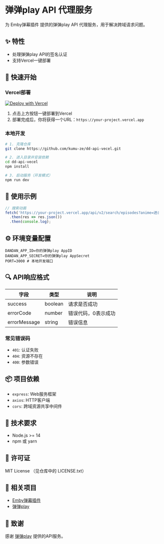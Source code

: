 # 弹弹play API 代理服务

为 Emby弹幕插件 提供的弹弹play API 代理服务，用于解决跨域请求问题。

## ✨ 特性

-  处理弹弹play API的签名认证
-  支持Vercel一键部署

## 🚀 快速开始

### Vercel部署

[![Deploy with Vercel](https://vercel.com/button)](https://vercel.com/new/clone?repository-url=https://github.com/kumu-ze/dd-api-vecel)

1. 点击上方按钮一键部署到Vercel
2. 部署完成后，你将获得一个URL：`https://your-project.vercel.app`

### 本地开发

```bash
# 1. 克隆仓库
git clone https://github.com/kumu-ze/dd-api-vecel.git

# 2. 进入目录并安装依赖
cd dd-api-vecel
npm install

# 3. 启动服务（开发模式）
npm run dev
```

## 📝 使用示例

```javascript
// 搜索动画
fetch('https://your-project.vercel.app/api/v2/search/episodes?anime=进击的巨人')
  .then(res => res.json())
  .then(console.log);
```

## ⚙️ 环境变量配置

```env
DANDAN_APP_ID=你的弹弹play AppID
DANDAN_APP_SECRET=你的弹弹play AppSecret
PORT=3000 # 本地开发端口
```

## 🔍 API响应格式

| 字段 | 类型 | 说明 |
|------|------|------|
| success | boolean | 请求是否成功 |
| errorCode | number | 错误代码，0表示成功 |
| errorMessage | string | 错误信息 |

### 常见错误码

- `401`: 认证失败
- `404`: 资源不存在
- `400`: 参数错误

## 📦 项目依赖

- `express`: Web服务框架
- `axios`: HTTP客户端
- `cors`: 跨域资源共享中间件

## 🔧 技术要求

- Node.js >= 14
- npm 或 yarn

## 📄 许可证

MIT License （见仓库中的 LICENSE.txt）

## 🔗 相关项目

- [Emby弹幕插件](https://github.com/kutongling/dd-danmaku)
- [弹弹play](https://www.dandanplay.com/)

## 💖 致谢

感谢 [弹弹play](https://www.dandanplay.com) 提供的API服务。
